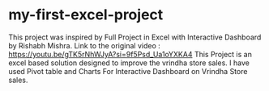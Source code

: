 # my-first-excel-project
This project was inspired by Full Project in Excel with Interactive Dashboard by Rishabh Mishra. Link to the original video : https://youtu.be/gTK5rNhWJyA?si=9f5Psd_Ua1oYXKA4
This Project is an excel based solution designed to improve the vrindha store sales.
I have used Pivot table and Charts For Interactive Dashboard on Vrindha Store sales.
